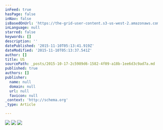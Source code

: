 ```yaml
---
inFeed: true
hasPage: false
inNav: false
isBasedOnUrl: 'https://the-grid-user-content.s3-us-west-2.amazonaws.com/67248c97-fcf3-4fdb-904a-ab9681c94f27.png'
inLanguage: null
starred: false
keywords: []
description: ''
datePublished: '2015-11-10T05:13:41.919Z'
dateModified: '2015-11-10T05:13:37.541Z'
author: []
title: US
sourcePath: _posts/2015-10-17-2c5989d6-1582-4f09-a18b-1ee6d3c9ad7a.md
published: true
authors: []
publisher:
  name: null
  domain: null
  url: null
  favicon: null
_context: 'http://schema.org'
_type: Article

---
```

![](https://the-grid-user-content.s3-us-west-2.amazonaws.com/67248c97-fcf3-4fdb-904a-ab9681c94f27.png)
![](https://the-grid-user-content.s3-us-west-2.amazonaws.com/8ba2b86a-3168-41e0-ba08-23df0a19e837.png)
![](https://the-grid-user-content.s3-us-west-2.amazonaws.com/a51bd52a-a293-435c-a741-6b0938c8a2b4.png)